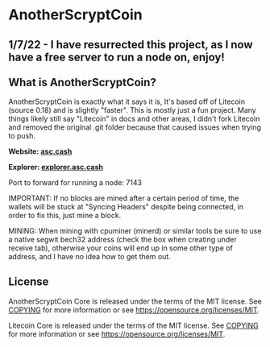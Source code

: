 AnotherScryptCoin
=====================================
1/7/22 - I have resurrected this project, as I now have a free server to run a node on, enjoy!
<br>
<br>
What is AnotherScryptCoin?
----------------

AnotherScryptCoin is exactly what it says it is, It's based off of Litecoin (source 0.18) and is slightly "faster". This is mostly just a fun project. Many things likely still say "Litecoin" in docs and other areas, I didn't fork Litecoin and removed the original .git folder because that caused issues when trying to push.

<b>Website: <a href="https://asc.cash">asc.cash</a></b>

<b>Explorer: <a href="http://explorer.asc.cash">explorer.asc.cash</a></b>

Port to forward for running a node: 7143

IMPORTANT: If no blocks are mined after a certain period of time, the wallets will be stuck at "Syncing Headers" despite being connected, in order to fix this, just mine a block.

MINING: When mining with cpuminer (minerd) or similar tools be sure to use a native segwit bech32 address (check the box when creating under receive tab), otherwise your coins will end up in some other type of address, and I have no idea how to get them out.

License
-------

AnotherScryptCoin Core is released under the terms of the MIT license. See [COPYING](COPYING) for more
information or see https://opensource.org/licenses/MIT.

Litecoin Core is released under the terms of the MIT license. See [COPYING](COPYING) for more
information or see https://opensource.org/licenses/MIT.
